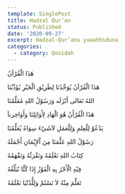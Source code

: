 ```yaml
---
template: SinglePost
title: Hadzal Qur’an
status: Published
date: '2020-09-27'
excerpt: Hadzal-Qur’anu yuwahhiduna
categories:
  - category: Qosidah
---
```


هَذَا الْقُرْأنُ  

هَذَا الْقُرْأنُ يُوَحِّدُنَا لِطَرِيْقِ الْخَيْرِ يُؤَدِّبُنَا

اللهُ تَعَالى أَنْزَلَه وَرَسُوْلُ اللهِ مُعَلِّمُنَا

هَذَا الْقُرْأَنُ هُوَ الْهَادِ لِأَوَائِلِنَا وَأَوَاخِرناَ

يَدْعُوْ لِلْعِلمِ وَلِلْعَمَلِ لاَشَيْءَ سِوَاهُ يُعَلِّمُنَا

رَسُوْلُ اللهِ عَلَّمَنَا مِنَ اْلإِيْمَانِ أَجْمَلَهُ

كِتَابُ اللهِ نَعْلَمُهُ وَنَقْرَئُهُ وَنَفْهَمُهُ

فِيْهِ الْأَجْرُ بِهِ الْفَوْزُ إِذَا كُنُّا نُبَلِّغُهُ

تَعَلَّمَ مِنْهُ لاَ تَسْئَمْ وَلِلُّدُنْيَا نَعْلَمُهُ
